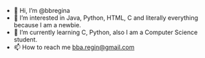 - 👋 Hi, I’m @bbregina
- 👀 I’m interested in Java, Python, HTML, C and literally everything because I am a newbie.
- 🌱 I’m currently learning C, Python, also I am a Computer Science student.
- 📫 How to reach me bba.regin@gmail.com

<!---
bbregina/bbregina is a ✨ special ✨ repository because its `README.md` (this file) appears on your GitHub profile.
You can click the Preview link to take a look at your changes.
--->
